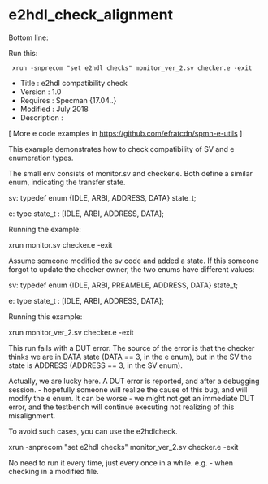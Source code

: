 # e2hdl_check_alignment
Bottom line:
   
   Run this:

     xrun -snprecom "set e2hdl checks" monitor_ver_2.sv checker.e -exit

* Title : e2hdl compatibility check 
* Version : 1.0
* Requires : Specman {17.04..}
* Modified : July 2018
* Description :

[ More e code examples in https://github.com/efratcdn/spmn-e-utils ]


This example demonstrates how to check compatibility of SV and e enumeration 
types.



The small env consists of monitor.sv and checker.e. Both define a similar 
enum, indicating the transfer state.

sv:
 typedef enum   {IDLE, ARBI, ADDRESS, DATA} state_t;

e:
 type state_t : [IDLE, ARBI, ADDRESS, DATA];


Running the example:

   xrun monitor.sv checker.e -exit


Assume someone modified the sv code and added a state. If this someone forgot 
to update the checker owner, the two enums have different values:

sv:
 typedef enum   {IDLE, ARBI, PREAMBLE, ADDRESS, DATA} state_t;

e:
 type state_t : [IDLE, ARBI, ADDRESS, DATA];


Running this example:
   
   xrun monitor_ver_2.sv checker.e -exit


This run fails with a DUT error. The source of the error is that the checker 
thinks we are in DATA state (DATA == 3, in the e enum), but in the SV the 
state is ADDRESS (ADDRESS == 3, in the SV enum).

Actually, we are lucky here. A DUT error is reported, and after a debugging 
session. - hopefully someone will realize the cause of this bug, and will 
modify the e enum. It can be worse - we might not get an immediate DUT error,
and the testbench will continue executing not realizing of this misalignment.


To avoid such cases, you can use the e2hdlcheck. 


  xrun -snprecom "set e2hdl checks" monitor_ver_2.sv checker.e -exit


No need to run it every time, just every once in a while. e.g. - when checking
in a modified file.

